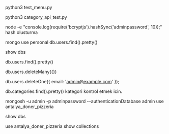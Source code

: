 

python3 test_menu.py

python3 category_api_test.py


node -e "console.log(require('bcryptjs').hashSync('adminpassword', 10));"
hash olusturma


mongo
use personal
db.users.find().pretty()

show dbs





db.users.find().pretty()


db.users.deleteMany({})

db.users.deleteOne({ email: 'admin@example.com' });

db.categories.find().pretty()   kategori kontrol etmek icin. 



mongosh -u admin -p adminpassword --authenticationDatabase admin
use antalya_doner_pizzeria


show dbs

use antalya_doner_pizzeria
show collections


